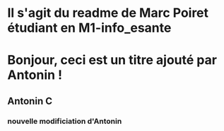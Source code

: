 # Il s'agit du readme de Marc Poiret étudiant en M1-info_esante 

# Bonjour, ceci est un titre ajouté par Antonin !
## Antonin C

### nouvelle modificiation d'Antonin

